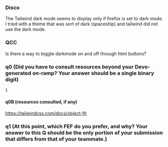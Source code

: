 <!--
Princeden Hom, Raymond Lin
Team Najeeharris
Softdev
22_fef
2024-11-19
Time spent: 
-->

### Disco
The Tailwind dark mode seems to display only if firefox is set to dark mode. I tried with a theme that was sort of dark (spaceship) and tailwind did not use the dark mode.
### QCC
Is there a way to toggle darkmode on and off through html buttons?

### q0 (Did you have to consult resources beyond your Devo-generated on-ramp? Your answer should be a single binary digit)

1
#### q0B (resources consulted, if any)
https://tailwindcss.com/docs/object-fit


### q1 (At this point, which FEF do you prefer, and why? Your answer to this Q should be the only portion of your submission that differs from that of your teammate.)
